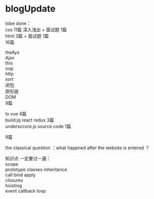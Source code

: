 # blogUpdate
tobe done：<br>
css 11篇 深入浅出 + 面试题 1篇 <br>
html 3篇 + 面试题 1篇 <br>
16篇<br>

theAys<br>
Ajax<br>
this<br>
oop<br>
http<br>
sort<br>
闭包<br>
原形链<br>
DOM<br>
9篇 <br>

ts vue  4篇<br>
build:jq react redux  3篇<br>
undersccore.js source code 1篇 <br>

9篇<br>

the classical question ：what happned after the website is entered ？<br>


知识点 一定要过一遍：<br>
scope<br>
prototype classes inheritance <br>
call bind apply <br>
closures <br>
hoisting<br>
event callback loop <br>

